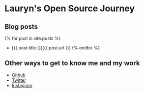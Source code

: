 # Lauryn's Open Source Journey

## Blog posts
{% for post in site.posts %}
* [{{ post.title }}]({{ post.url }})
{% endfor %}

## Other ways to get to know me and my work
* [Github](https://github.com/laurynmm)
* [Twitter](https://twitter.com/laurynshewrote)
* [Instagram](https://www.instagram.com/lauryn.menard/)